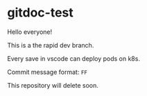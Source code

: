 # gitdoc-test

Hello everyone!

This is a the rapid dev branch.

Every save in vscode can deploy pods on k8s.

Commit message format: `FF`

This repository will delete soon.